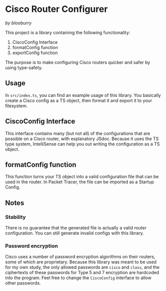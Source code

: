 # Cisco Router Configurer
*by blooburry*

This project is a library containing the following functionality:

1. CiscoConfig Interface
2. formatConfig function
3. exportConfig function

The purpose is to make configuring Cisco routers quicker and safer by using type-safety. 

## Usage

In `src/index.ts`, you can find an example usage of this library. You basically create a Cisco config as a TS object, then format it and export it to your filesystem.

## CiscoConfig Interface
This interface contains many (but not all) of the configurations that are possible on a Cisco router, with explanatory JSdoc. Because it uses the TS type system, IntelliSense can help you out writing the configuration as a TS object.

## formatConfig function
This function turns your TS object into a valid configuration file that can be used in the router. In Packet Tracer, the file can be imported as a Startup Config.

## Notes

### Stability
There is no guarantee that the generated file is actually a valid router configuration. You can still generate invalid configs with this library.

### Password encryption

Cisco uses a number of password encryption algorithms on their routers, some of which are proprietary. Because this library was meant to be used for my own study, the only allowed passwords are `cisco` and `class`, and the ciphertexts of these passwords for Type 5 and 7 encryption are hardcoded into the program. Feel free to change the `CiscoConfig` interface to allow other passwords.



